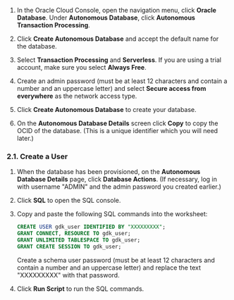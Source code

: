 1. In the Oracle Cloud Console, open the navigation menu, click **Oracle Database**. Under **Autonomous Database**, click **Autonomous Transaction Processing**.

2. Click **Create Autonomous Database** and accept the default name for the database.

3. Select **Transaction Processing** and **Serverless**. If you are using a trial account, make sure you select **Always Free**.

4. Create an admin password (must be at least 12 characters and contain a number and an uppercase letter) and select **Secure access from everywhere** as the network access type.

5. Click **Create Autonomous Database** to create your database.

6. On the **Autonomous Database Details** screen click **Copy** to copy the OCID of the database. (This is a unique identifier which you will need later.)

### 2.1. Create a User

1. When the database has been provisioned, on the **Autonomous Database Details** page, click **Database Actions**. (If necessary, log in with username "ADMIN" and the admin password you created earlier.)

2. Click **SQL** to open the SQL console.

3. Copy and paste the following SQL commands into the worksheet:
    ```sql
    CREATE USER gdk_user IDENTIFIED BY "XXXXXXXXX";
    GRANT CONNECT, RESOURCE TO gdk_user;
    GRANT UNLIMITED TABLESPACE TO gdk_user;
    GRANT CREATE SESSION TO gdk_user;
    ```

    Create a schema user password (must be at least 12 characters and contain a number and an uppercase letter) and replace the text "XXXXXXXXX" with that password.

4. Click **Run Script** to run the SQL commands.
